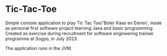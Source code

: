 # Tic-Tac-Toe
Simple console application to play Tic Tac Toe/'Boter Kaas en Eieren', made as personal first software project learning Java and basic programming. Created as exercise during recruitment for software engineering trainee programme at Sogyo, in July 2023.

The application runs in the JVM.
